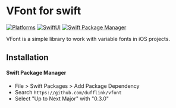 # VFont for swift
[![Platforms](https://img.shields.io/badge/Platforms-macOS_iOS_tvOS_watchOS-yellowgreen?style=flat-square)](https://img.shields.io/badge/Platforms-macOS_iOS_tvOS_watchOS-Green?style=flat-square)
[![SwiftUI](https://img.shields.io/badge/SwiftUI-compatible-orange?style=flat-square)](https://img.shields.io/badge/SwiftUI-compatible-orange?style=flat-square)
[![Swift Package Manager](https://img.shields.io/badge/Swift_Package_Manager-compatible-orange?style=flat-square)](https://img.shields.io/badge/Swift_Package_Manager-compatible-orange?style=flat-square)

VFont is a simple library to work with variable fonts in iOS projects.

## Installation
#### Swift Package Manager

- File > Swift Packages > Add Package Dependency
- Search `https://github.com/dufflink/vfont`
- Select "Up to Next Major" with "0.3.0"
